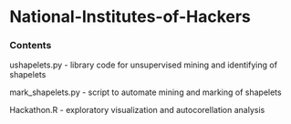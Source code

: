 # National-Institutes-of-Hackers

### Contents
ushapelets.py - library code for unsupervised mining and identifying of shapelets 

mark_shapelets.py - script to automate mining and marking of shapelets 

Hackathon.R - exploratory visualization and autocorellation analysis
